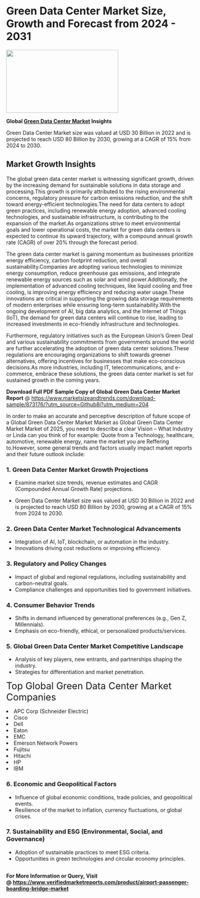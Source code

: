 <H1>Green Data Center Market Size, Growth and Forecast from 2024 - 2031</H1><img class="aligncenter size-medium wp-image-584254" src="https://thirdeyenews.in/wp-content/uploads/2024/09/Global-Market-Research-300x168.jpeg" alt="" width="300" height="168" /><p><strong>Global&nbsp;<a href="https://www.marketsizeandtrends.com/download-sample/873176/?utm_source=Github8j?utm_medium=204">Green Data Center Market</a> Insights</strong></p><p>Green Data Center Market size was valued at USD 30 Billion in 2022 and is projected to reach USD 80 Billion by 2030, growing at a CAGR of 15% from 2024 to 2030.</p><p><h2>Market Growth Insights</h2> <p>The global green data center market is witnessing significant growth, driven by the increasing demand for sustainable solutions in data storage and processing.This growth is primarily attributed to the rising environmental concerns, regulatory pressure for carbon emissions reduction, and the shift toward energy-efficient technologies.The need for data centers to adopt green practices, including renewable energy adoption, advanced cooling technologies, and sustainable infrastructure, is contributing to the expansion of the market.As organizations strive to meet environmental goals and lower operational costs, the market for green data centers is expected to continue its upward trajectory, with a compound annual growth rate (CAGR) of over 20% through the forecast period.</p> <p>The green data center market is gaining momentum as businesses prioritize energy efficiency, carbon footprint reduction, and overall sustainability.Companies are adopting various technologies to minimize energy consumption, reduce greenhouse gas emissions, and integrate renewable energy sources such as solar and wind power.Additionally, the implementation of advanced cooling techniques, like liquid cooling and free cooling, is improving energy efficiency and reducing water usage.These innovations are critical in supporting the growing data storage requirements of modern enterprises while ensuring long-term sustainability.With the ongoing development of AI, big data analytics, and the Internet of Things (IoT), the demand for green data centers will continue to rise, leading to increased investments in eco-friendly infrastructure and technologies.<p>Furthermore, regulatory initiatives such as the European Union’s Green Deal and various sustainability commitments from governments around the world are further accelerating the adoption of green data center solutions.These regulations are encouraging organizations to shift towards greener alternatives, offering incentives for businesses that make eco-conscious decisions.As more industries, including IT, telecommunications, and e-commerce, embrace these solutions, the green data center market is set for sustained growth in the coming years.</p> <p><span class=""><strong>Download Full PDF Sample Copy of Global Green Data Center Market Report</strong> @ <a href="https://www.marketsizeandtrends.com/download-sample/873176/?utm_source=Github8j?utm_medium=204" target="_blank">https://www.marketsizeandtrends.com/download-sample/873176/?utm_source=Github8j?utm_medium=204</a></span></p><p>In order to make an accurate and perceptive description of future scope of a Global&nbsp;Green Data Center Market Market as Global&nbsp;Green Data Center Market Market of 2025, you need to describe a clear Vision &ndash; What Industry or Linda can you think of for example: Quote from a Technology, healthcare, automotive, renewable energy, name the market you are Reffering to.However, some general trends and factors usually impact market reports and their future outlook include:</p><h3>1.&nbsp;<strong>Green Data Center Market Growth Projections</strong></h3><ul><li>Examine market size trends, revenue estimates and CAGR (Compounded Annual Growth Rate) projections.</li><li><p>Green Data Center Market size was valued at USD 30 Billion in 2022 and is projected to reach USD 80 Billion by 2030, growing at a CAGR of 15% from 2024 to 2030.</p></li></ul><h3>2.&nbsp;<strong>Green Data Center Market Technological Advancements</strong></h3><ul><li>Integration of AI, IoT, blockchain, or automation in the industry.</li><li>Innovations driving cost reductions or improving efficiency.</li></ul><h3>3.&nbsp;<strong>Regulatory and Policy Changes</strong></h3><ul><li>Impact of global and regional regulations, including sustainability and carbon-neutral goals.</li><li>Compliance challenges and opportunities tied to government initiatives.</li></ul><h3>4.&nbsp;<strong>Consumer Behavior Trends</strong></h3><ul><li>Shifts in demand influenced by generational preferences (e.g., Gen Z, Millennials).</li><li>Emphasis on eco-friendly, ethical, or personalized products/services.</li></ul><h3>5.&nbsp;<strong>Global Green Data Center Market Competitive Landscape</strong></h3><ul><li>Analysis of key players, new entrants, and partnerships shaping the industry.</li><li>Strategies for differentiation and market penetration.</li></ul><p data-pm-slice="1 1 []"><span style="color: inherit; font-family: inherit; font-size: 25px;">Top Global Green Data Center Market Companies</span></p><div class="" data-test-id=""><p><li>APC Corp (Schneider Electric)</li><li> Cisco</li><li> Dell</li><li> Eaton</li><li> EMC</li><li> Emerson Network Powers</li><li> Fujitsu</li><li> Hitachi</li><li> HP</li><li> IBM</li></p></div><h3>6.&nbsp;<strong>Economic and Geopolitical Factors</strong></h3><ul><li>Influence of global economic conditions, trade policies, and geopolitical events.</li><li>Resilience of the market to inflation, currency fluctuations, or global crises.</li></ul><h3>7.&nbsp;<strong>Sustainability and ESG (Environmental, Social, and Governance)</strong></h3><ul><li>Adoption of sustainable practices to meet ESG criteria.</li><li>Opportunities in green technologies and circular economy principles.</li></ul><h2><strong style="font-size: 14px;">For More Information or Query, Visit @&nbsp;</strong><a style="background-color: #ffffff; font-size: 14px;" href="https://www.marketsizeandtrends.com/report/green-data-center-market/" target="_blank">https://www.verifiedmarketreports.com/product/airport-passenger-boarding-bridge-market</a></h2>